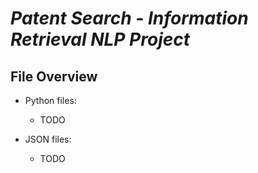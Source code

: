 # _Patent Search - Information Retrieval NLP Project_

## File Overview 

- Python files:
    - TODO

- JSON files:
    - TODO